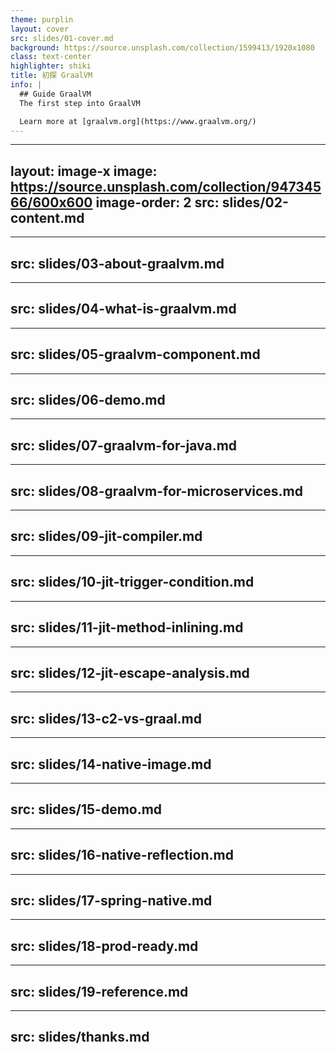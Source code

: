 ```yaml
---
theme: purplin
layout: cover
src: slides/01-cover.md
background: https://source.unsplash.com/collection/1599413/1920x1080
class: text-center
highlighter: shiki
title: 初探 GraalVM
info: |
  ## Guide GraalVM
  The first step into GraalVM

  Learn more at [graalvm.org](https://www.graalvm.org/)
---
```


---
layout: image-x
image: https://source.unsplash.com/collection/94734566/600x600
image-order: 2
src: slides/02-content.md
---

---
src: slides/03-about-graalvm.md
---

---
src: slides/04-what-is-graalvm.md
---

---
src: slides/05-graalvm-component.md
---

---
src: slides/06-demo.md
---

---
src: slides/07-graalvm-for-java.md
---

---
src: slides/08-graalvm-for-microservices.md
---

---
src: slides/09-jit-compiler.md
---

---
src: slides/10-jit-trigger-condition.md
---

---
src: slides/11-jit-method-inlining.md
---

---
src: slides/12-jit-escape-analysis.md
---

---
src: slides/13-c2-vs-graal.md
---

---
src: slides/14-native-image.md
---

---
src: slides/15-demo.md
---

---
src: slides/16-native-reflection.md
---

---
src: slides/17-spring-native.md
---

---
src: slides/18-prod-ready.md
---

---
src: slides/19-reference.md
---

---
src: slides/thanks.md
---

